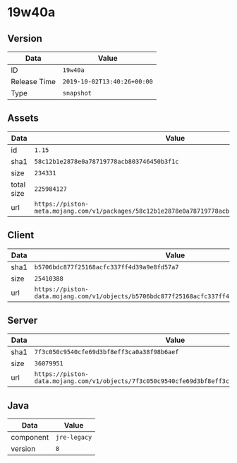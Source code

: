 # 19w40a

## Version

|**Data**        | **Value**                 |
|----------------|-------------------------|
| ID   | ```19w40a```   |
| Release Time   | ```2019-10-02T13:40:26+00:00```   |
| Type   | ```snapshot```   |

## Assets

|**Data**        | **Value**                 |
|----------------|-------------------------|
| id   | ```1.15```   |
| sha1   | ```58c12b1e2878e0a78719778acb803746450b3f1c```   |
| size   | ```234331```   |
| total size  | ```225984127```  |
| url       | ```https://piston-meta.mojang.com/v1/packages/58c12b1e2878e0a78719778acb803746450b3f1c/1.15.json``` |

## Client

|**Data**        | **Value**                 |
|----------------|-------------------------|
| sha1   | ```b5706bdc877f25168acfc337ff4d39a9e8fd57a7```   |
| size   | ```25410388```   |
| url       | ```https://piston-data.mojang.com/v1/objects/b5706bdc877f25168acfc337ff4d39a9e8fd57a7/client.jar``` |

## Server

|**Data**        | **Value**                 |
|----------------|-------------------------|
| sha1   | ```7f3c050c9540cfe69d3bf8eff3ca0a38f98b6aef```   |
| size   | ```36079951```   |
| url       | ```https://piston-data.mojang.com/v1/objects/7f3c050c9540cfe69d3bf8eff3ca0a38f98b6aef/server.jar``` |

## Java

|**Data**        | **Value**                 |
|----------------|-------------------------|
| component   | ```jre-legacy```   |
| version   | ```8```   |